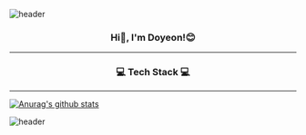 ![header](https://capsule-render.vercel.app/api?type=waving&color=auto&height=240&section=header&text=HELLO,%20WORLD!&desc=Yeon's%20Github&descAlign=68&fontAlignY=40&align=center)
<h3><p align="center">Hi👋, I'm Doyeon!😊</p></h3>
<hr>
<h3><p align="center">💻 Tech Stack 💻</p></h3>
<hr>

[![Anurag's github stats](https://github-readme-stats.vercel.app/api?username=)](https://github.com/anuraghazra/github-readme-stats)







![header](https://capsule-render.vercel.app/api?type=waving&color=auto&height=120&section=footer&align=center)

